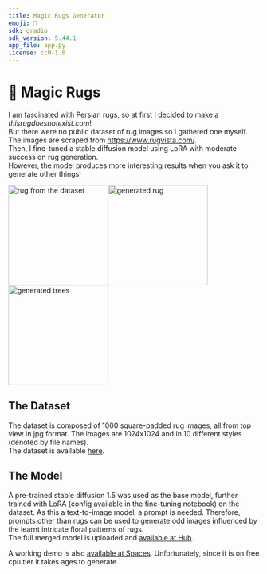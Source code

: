 ```yaml
---
title: Magic Rugs Generator
emoji: 🧿
sdk: gradio
sdk_version: 5.44.1
app_file: app.py
license: cc0-1.0
---
```


# 🧿 Magic Rugs
I am fascinated with Persian rugs, so at first I decided to make a _thisrugdoesnotexist.com_!  
But there were no public dataset of rug images so I gathered one myself. The images are scraped from https://www.rugvista.com/.  
Then, I fine-tuned a stable diffusion model using LoRA with moderate success on rug generation.  
However, the model produces more interesting results when you ask it to generate other things!

<img src="https://raw.githubusercontent.com/kianelbo/magic-rugs/refs/heads/main/samples/rug_dataset.jpg" alt="rug from the dataset" width="200"/><img src="https://raw.githubusercontent.com/kianelbo/magic-rugs/refs/heads/main/samples/rug_generated.jpg" alt="generated rug" width="200"/><img src="https://raw.githubusercontent.com/kianelbo/magic-rugs/refs/heads/main/samples/trees.jpg" alt="generated trees" width="200"/>

## The Dataset
The dataset is composed of 1000 square-padded rug images, all from top view in jpg format. The images are 1024x1024 and in 10 different styles (denoted by file names).  
The dataset is available [here](https://www.kaggle.com/datasets/kianeliasi/oriental-rug-images).

## The Model
A pre-trained stable diffusion 1.5 was used as the base model, further trained with LoRA (config available in the fine-tuning notebook) on the dataset. As this a text-to-image model, a prompt is needed. Therefore, prompts other than rugs can be used to generate odd images influenced by the learnt intricate floral patterns of rugs.  
The full merged model is uploaded and [available at Hub](https://huggingface.co/kianelbo/magic-rugs-sd15).

A working demo is also [available at Spaces](https://huggingface.co/spaces/kianelbo/magic-rugs-generator). Unfortunately, since it is on free cpu tier it takes ages to generate.
